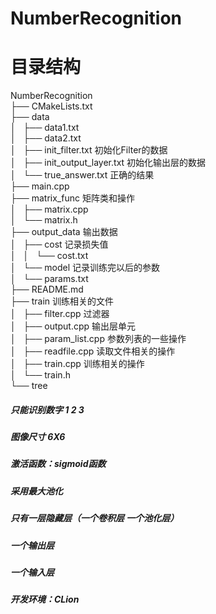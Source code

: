 # NumberRecognition
# 目录结构

NumberRecognition <br>
├── CMakeLists.txt <br>
├── data<br>
│   ├── data1.txt<br>
│   ├── data2.txt<br>
│   ├── init_filter.txt 初始化Filter的数据<br>
│   ├── init_output_layer.txt 初始化输出层的数据<br>
│   └── true_answer.txt 正确的结果<br>
├── main.cpp<br>
├── matrix_func 矩阵类和操作<br>
│   ├── matrix.cpp<br>
│   └── matrix.h<br>
├── output_data 输出数据<br>
│   ├── cost 记录损失值<br>
│   │   └── cost.txt <br>
│   └── model 记录训练完以后的参数<br>
│       └── params.txt<br>
├── README.md<br>
├── train 训练相关的文件<br>
│   ├── filter.cpp 过滤器<br>
│   ├── output.cpp 输出层单元<br>
│   ├── param_list.cpp 参数列表的一些操作<br>
│   ├── readfile.cpp 读取文件相关的操作<br>
│   ├── train.cpp  训练相关的操作<br>
│   └── train.h <br>
└── tree<br>

##### 只能识别数字 1 2 3
##### 图像尺寸 6X6
##### 激活函数：sigmoid函数
##### 采用最大池化
##### 只有一层隐藏层（一个卷积层 一个池化层）
##### 一个输出层
##### 一个输入层
##### 开发环境：CLion
